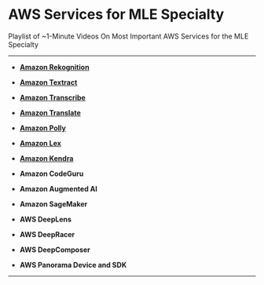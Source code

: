# AWS Services for MLE Specialty

Playlist of ~1-Minute Videos On Most Important AWS Services for the MLE Specialty

---

- **[Amazon Rekognition](https://www.youtube.com/watch?v=Jw2zF_oj-I8)**

- **[Amazon Textract](https://www.youtube.com/watch?v=Qz2Rdho0VIM)**

- **[Amazon Transcribe](https://www.youtube.com/watch?v=oHNRrXq5ZD0)**

- **[Amazon Translate](https://www.youtube.com/watch?v=e4R7UUcTVs4)**

- **[Amazon Polly](https://www.youtube.com/watch?v=ba0fzNEu76I)**

- **[Amazon Lex](https://www.youtube.com/watch?v=ePn-1hHXC3s)**

- **[Amazon Kendra](https://www.youtube.com/watch?v=zmccRoe82FE)**

- **Amazon CodeGuru**

- **Amazon Augmented AI**

- **Amazon SageMaker**

- **AWS DeepLens**

- **AWS DeepRacer**

- **AWS DeepComposer**

- **AWS Panorama Device and SDK**

---
